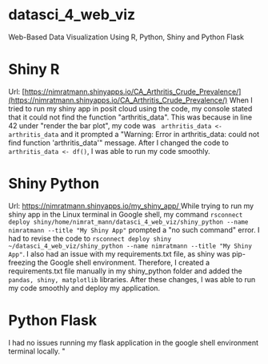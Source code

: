# datasci_4_web_viz
Web-Based Data Visualization Using R, Python, Shiny and Python Flask

# Shiny R
Url: [https://nimratmann.shinyapps.io/CA_Arthritis_Crude_Prevalence/](https://nimratmann.shinyapps.io/CA_Arthritis_Crude_Prevalence/)
When I tried to run my shiny app in posit cloud using the code, my console stated that it could not find the function "arthritis_data". This was because in line 42 under "render the bar plot", my code was ``` arthritis_data <- arthritis_data``` and it prompted a "Warning: Error in arthritis_data: could not find function 'arthritis_data'" message. After I changed the code to ```arthritis_data <- df()```, I was able to run my code smoothly.


# Shiny Python
Url: [https://nimratmann.shinyapps.io/my_shiny_app/ ](https://nimratmann.shinyapps.io/my_shiny_app/ )
While trying to run my shiny app in the Linux terminal in Google shell, my command ```rsconnect deploy shiny/home/nimrat_mann/datasci_4_web_viz/shiny_python --name nimratmann --title "My Shiny App"``` prompted a "no such command" error. I had to revise the code to ``` rsconnect deploy shiny ~/datasci_4_web_viz/shiny_python --name nimratmann --title "My Shiny App" ```. I also had an issue with my requirements.txt file, as shiny was pip-freezing the Google shell environment. Therefore, I created a requirements.txt file manually in my shiny_python folder and added the ```pandas, shiny, matplotlib``` libraries. After these changes, I was able to run my code smoothly and deploy my application.


# Python Flask
I had no issues running my flask application in the google shell environment terminal locally.
"
